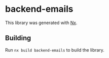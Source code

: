 # backend-emails

This library was generated with [Nx](https://nx.dev).

## Building

Run `nx build backend-emails` to build the library.
